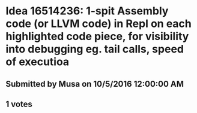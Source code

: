 # Idea 16514236: 1-spit Assembly code (or LLVM code) in Repl on each highlighted code piece, for visibility into debugging eg. tail calls, speed of executioa

## Submitted by Musa on 10/5/2016 12:00:00 AM

## 1 votes



